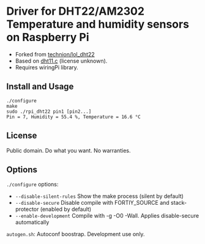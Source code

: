 Driver for DHT22/AM2302 Temperature and humidity sensors on Raspberry Pi
=======

* Forked from [technion/lol_dht22](https://github.com/technion/lol_dht22)
* Based on [dht11.c](http://ubuntuone.com/6mT9cTREz90BUfvQD1AGNy) (license unknown).
* Requires wiringPi library.

Install and Usage
------

    ./configure
    make
    sudo ./rpi_dht22 pin1 [pin2...]
    Pin = 7, Humidity = 55.4 %, Temperature = 16.6 °C

License 
-------

Public domain. Do what you want. No warranties.

Options
-------

`./configure` options:
* `--disable-silent-rules` Show the make process (silent by default)
* `--disable-secure` Disable compile with FORTIY_SOURCE and stack-protector (enabled by default)
* `--enable-development` Compile with -g -O0 -Wall. Applies disable-secure automatically

`autogen.sh`: Autoconf boostrap. Development use only.
